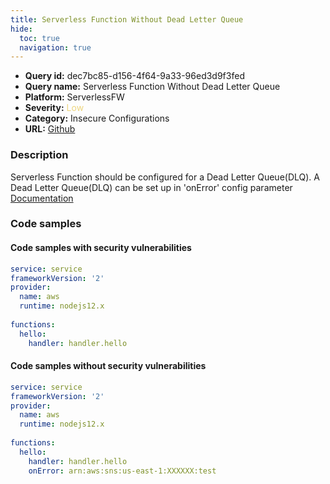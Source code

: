 ```yaml
---
title: Serverless Function Without Dead Letter Queue
hide:
  toc: true
  navigation: true
---
```


<style>
  .highlight .hll {
    background-color: #ff171742;
  }
  .md-content {
    max-width: 1100px;
    margin: 0 auto;
  }
</style>

-   **Query id:** dec7bc85-d156-4f64-9a33-96ed3d9f3fed
-   **Query name:** Serverless Function Without Dead Letter Queue
-   **Platform:** ServerlessFW
-   **Severity:** <span style="color:#edd57e">Low</span>
-   **Category:** Insecure Configurations
-   **URL:** [Github](https://github.com/Checkmarx/kics/tree/master/assets/queries/serverlessFW/serverless_function_without_dead_letter_queue)

### Description
Serverless Function should be configured for a Dead Letter Queue(DLQ). A Dead Letter Queue(DLQ) can be set up in 'onError' config parameter<br>
[Documentation](https://www.serverless.com/framework/docs/providers/aws/guide/functions#dead-letter-queue-dlq)

### Code samples
#### Code samples with security vulnerabilities
```yml title="Positive test num. 1 - yml file" hl_lines="8"
service: service
frameworkVersion: '2' 
provider:
  name: aws
  runtime: nodejs12.x
 
functions:
  hello:
    handler: handler.hello

```


#### Code samples without security vulnerabilities
```yml title="Negative test num. 1 - yml file"
service: service
frameworkVersion: '2' 
provider:
  name: aws
  runtime: nodejs12.x
 
functions:
  hello:
    handler: handler.hello
    onError: arn:aws:sns:us-east-1:XXXXXX:test

```
